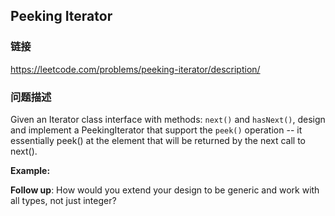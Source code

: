 ## Peeking Iterator  
### 链接  
https://leetcode.com/problems/peeking-iterator/description/  
### 问题描述
Given an Iterator class interface with methods: `next()` and `hasNext()`, design and implement a PeekingIterator that support the `peek()` operation -- it essentially peek() at the element that will be returned by the next call to next().

**Example:**

**Follow up**: How would you extend your design to be generic and work with all types, not just integer?
